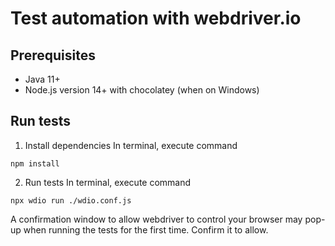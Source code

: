 # Test automation with webdriver.io

## Prerequisites
- Java 11+
- Node.js version 14+ with chocolatey (when on Windows)

## Run tests

1. Install dependencies 
In terminal, execute command
```shell
npm install
```
2. Run tests
In terminal, execute command
```shell
npx wdio run ./wdio.conf.js
```
A confirmation window to allow webdriver to control your browser may pop-up when running the tests for the first time. Confirm it to allow.